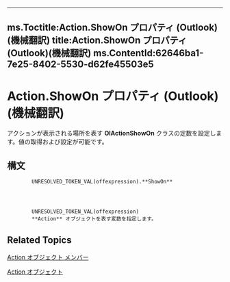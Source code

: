 

---
ms.Toctitle:Action.ShowOn プロパティ (Outlook)(機械翻訳)
title:Action.ShowOn プロパティ (Outlook)(機械翻訳)
ms.ContentId:62646ba1-7e25-8402-5530-d62fe45503e5
---
# Action.ShowOn プロパティ (Outlook)(機械翻訳)




アクションが表示される場所を表す **OlActionShowOn** クラスの定数を設定します。値の取得および設定が可能です。

## 構文

            UNRESOLVED_TOKEN_VAL(offexpression).**ShowOn**




            UNRESOLVED_TOKEN_VAL(offexpression)
            **Action** オブジェクトを表す変数を指定します。



## Related Topics

[Action オブジェクト メンバー](b423cdd8-c67e-a53b-9166-eacfd5a33e7c.md)

[Action オブジェクト](22bd8d4a-9cf4-bd37-011b-8da3dfadf761.md)




